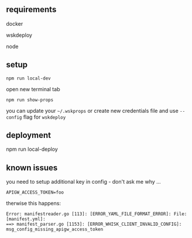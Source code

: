 ## requirements

docker

wskdeploy

node

## setup

```
npm run local-dev
```

open new terminal tab

```
npm run show-props
```

you can update your `~/.wskprops` or create new credentials file and use `--config` flag for `wskdeploy`

## deployment

npm run local-deploy

## known issues

you need to setup additional key in config - don't ask me why ...

```
APIGW_ACCESS_TOKEN=foo
```

therwise this happens:

```
Error: manifestreader.go [113]: [ERROR_YAML_FILE_FORMAT_ERROR]: File: [manifest.yml]: 
==> manifest_parser.go [1153]: [ERROR_WHISK_CLIENT_INVALID_CONFIG]: msg_config_missing_apigw_access_token
```
